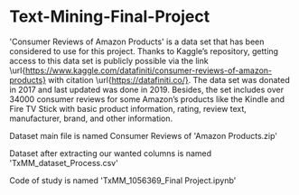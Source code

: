# Text-Mining-Final-Project
'Consumer Reviews of Amazon Products' is a data set that has been considered to use for this project. Thanks to Kaggle’s repository, getting access to this data set is publicly possible via the link \url{https://www.kaggle.com/datafiniti/consumer-reviews-of-amazon-products} with citation \url{https://datafiniti.co/}. The data set was donated in 2017 and last updated was done in 2019. Besides, the set includes over 34000 consumer reviews for some Amazon’s products like the Kindle and Fire TV Stick with basic product information, rating, review text, manufacturer, brand, and other information.


Dataset main file is named Consumer Reviews of 'Amazon Products.zip'


Dataset after extracting our wanted columns is named 'TxMM_dataset_Process.csv'


Code of study is named 'TxMM_1056369_Final Project.ipynb'
